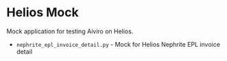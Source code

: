 # Helios Mock

Mock application for testing Aiviro on Helios.

* `nephrite_epl_invoice_detail.py` - Mock for Helios Nephrite EPL invoice detail
